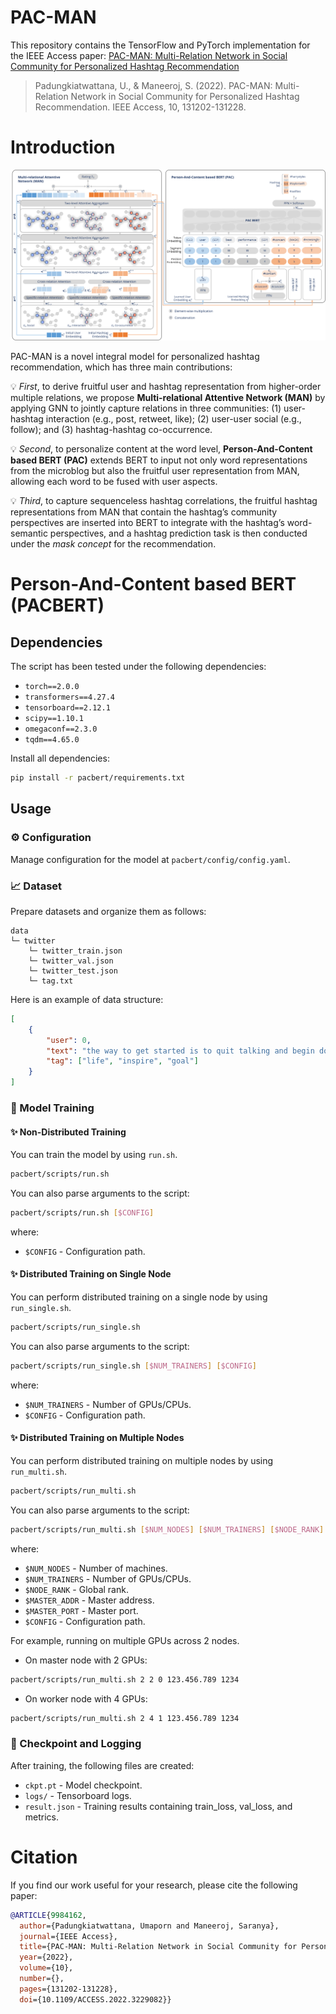 # PAC-MAN

This repository contains the TensorFlow and PyTorch implementation for the IEEE Access paper: [PAC-MAN: Multi-Relation Network in Social Community for Personalized Hashtag Recommendation](https://ieeexplore.ieee.org/document/9984162)
> Padungkiatwattana, U., & Maneeroj, S. (2022). PAC-MAN: Multi-Relation Network in Social Community for Personalized Hashtag Recommendation. IEEE Access, 10, 131202-131228.

# Introduction

<p align="left">
<img src="assets/PAC-MAN.png">
</p>

PAC-MAN is a novel integral model for personalized hashtag recommendation, which has three main contributions:

:bulb: *First*, to derive fruitful user and hashtag representation from higher-order multiple relations, we propose **Multi-relational Attentive Network (MAN)** by applying GNN to jointly capture relations in three communities: (1) user-hashtag interaction (e.g., post, retweet, like); (2) user-user social (e.g., follow); and (3) hashtag-hashtag co-occurrence.

:bulb: *Second*, to personalize content at the word level, **Person-And-Content based BERT (PAC)** extends BERT to input not only word representations from the microblog but also the fruitful user representation from MAN, allowing each word to be fused with user aspects.

:bulb: *Third*, to capture sequenceless hashtag correlations, the fruitful hashtag representations from MAN that contain the hashtag’s community perspectives are inserted into BERT to integrate with the hashtag’s word-semantic perspectives, and a hashtag prediction task is then conducted under the *mask concept* for the recommendation.


# Person-And-Content based BERT (PACBERT)

## Dependencies
The script has been tested under the following dependencies:
* `torch==2.0.0`
* `transformers==4.27.4`
* `tensorboard==2.12.1`
* `scipy==1.10.1`
* `omegaconf==2.3.0`
* `tqdm==4.65.0`

Install all dependencies:
```bash
pip install -r pacbert/requirements.txt
```


## Usage

### :gear: Configuration
Manage configuration for the model at `pacbert/config/config.yaml`.

### :chart_with_upwards_trend: Dataset
Prepare datasets and organize them as follows: 
```
data
└─ twitter
    └─ twitter_train.json
    └─ twitter_val.json
    └─ twitter_test.json
    └─ tag.txt
```

Here is an example of data structure:
```json
[
    {
        "user": 0,
        "text": "the way to get started is to quit talking and begin doing.",
        "tag": ["life", "inspire", "goal"]
    }
]
```


### :rocket: Model Training

#### :sparkles: Non-Distributed Training
You can train the model by using `run.sh`.
```bash
pacbert/scripts/run.sh
```

You can also parse arguments to the script:
```bash
pacbert/scripts/run.sh [$CONFIG]
```

where:
* `$CONFIG` - Configuration path.


#### :sparkles: Distributed Training on Single Node
You can perform distributed training on a single node by using `run_single.sh`.
```bash
pacbert/scripts/run_single.sh
```

You can also parse arguments to the script:
```bash
pacbert/scripts/run_single.sh [$NUM_TRAINERS] [$CONFIG]
```

where:
* `$NUM_TRAINERS` - Number of GPUs/CPUs.
* `$CONFIG` - Configuration path.


#### :sparkles: Distributed Training on Multiple Nodes
You can perform distributed training on multiple nodes by using `run_multi.sh`.
```bash
pacbert/scripts/run_multi.sh
```

You can also parse arguments to the script:
```bash
pacbert/scripts/run_multi.sh [$NUM_NODES] [$NUM_TRAINERS] [$NODE_RANK] [$MASTER_ADDR] [$MASTER_PORT] [$CONFIG]
```

where:
* `$NUM_NODES` - Number of machines.
* `$NUM_TRAINERS` - Number of GPUs/CPUs.
* `$NODE_RANK` - Global rank.
* `$MASTER_ADDR` - Master address.
* `$MASTER_PORT` - Master port.
* `$CONFIG` - Configuration path.

For example, running on multiple GPUs across 2 nodes.
* On master node with 2 GPUs:
```bash
pacbert/scripts/run_multi.sh 2 2 0 123.456.789 1234
```

* On worker node with 4 GPUs:
```bash
pacbert/scripts/run_multi.sh 2 4 1 123.456.789 1234
```

### :pushpin: Checkpoint and Logging
After training, the following files are created:
* `ckpt.pt` - Model checkpoint.
* `logs/` - Tensorboard logs.
* `result.json` - Training results containing train_loss, val_loss, and metrics.

# Citation
If you find our work useful for your research, please cite the following paper:

```bibtex
@ARTICLE{9984162,
  author={Padungkiatwattana, Umaporn and Maneeroj, Saranya},
  journal={IEEE Access}, 
  title={PAC-MAN: Multi-Relation Network in Social Community for Personalized Hashtag Recommendation}, 
  year={2022},
  volume={10},
  number={},
  pages={131202-131228},
  doi={10.1109/ACCESS.2022.3229082}}
```
